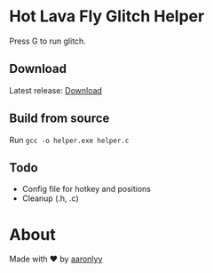 # Hot Lava Fly Glitch Helper

Press G to run glitch.

## Download

Latest release: [Download](https://github.com/aaronlyy/hot-lava-fly-glitch-helper/releases/download/v0.1_x64_wqhd/helper.exe)

## Build from source

Run `gcc -o helper.exe helper.c`

## Todo

- Config file for hotkey and positions
- Cleanup (.h, .c)

# About

Made with ♥ by [aaronlyy](https://github.com/aaronlyy)
